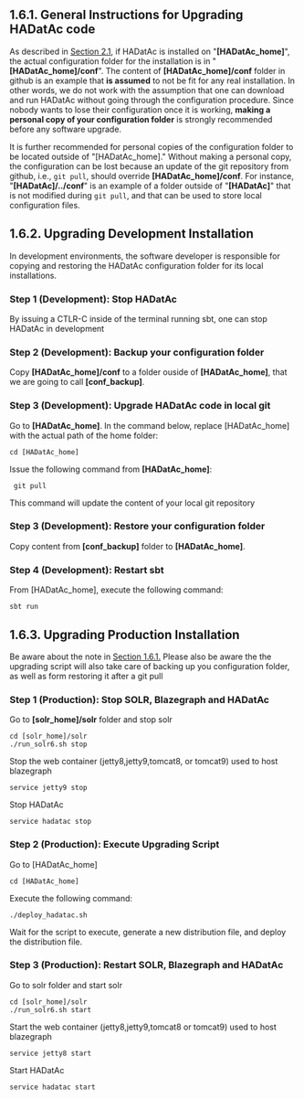 ## 1.6.1. General Instructions for Upgrading HADatAc code

As described in [Section 2.1](https://github.com/paulopinheiro1234/hadatac/wiki/2.1.-Software-Configuration), if HADatAc is installed on "__[HADatAc_home]__", the actual configuration folder for the installation is in "__[HADatAc_home]/conf__". The content of __[HADatAc_home]/conf__ folder in github is an example that __is assumed__ to not be fit for any real installation. In other words, we do not work with the assumption that one can download and run HADatAc without going through the configuration procedure. Since nobody wants to lose their configuration once it is working, __making a personal copy of your configuration folder__ is strongly recommended before any software upgrade. 

It is further recommended for personal copies of the configuration folder to be located outside of "[HADatAc_home]." Without making a personal copy, the configuration can be lost because an update of the git repository from github, i.e., `git pull`, should override __[HADatAc_home]/conf__. For instance, "__[HADatAc]/../conf__" is an example of a folder outside of "__[HADatAc]__" that is not modified during `git pull`, and that can be used to store local configuration files.

## 1.6.2. Upgrading Development Installation

In development environments, the software developer is responsible for copying and restoring the HADatAc configuration folder for its local installations. 

### Step 1 (Development): Stop HADatAc 

By issuing a CTLR-C inside of the terminal running sbt, one can stop HADatAc in development

### Step 2 (Development): Backup your configuration folder

Copy __[HADatAc_home]/conf__ to a folder ouside of __[HADatAc_home]__, that we are going to call __[conf_backup]__. 

### Step 3 (Development): Upgrade HADatAc code in local git

Go to __[HADatAc_home]__. In the command below, replace [HADatAc_home] with the actual path of the home folder:

    cd [HADatAc_home]

Issue the following command from __[HADatAc_home]__:

     git pull

This command will update the content of your local git repository
 
### Step 3 (Development): Restore your configuration folder

Copy content from __[conf_backup]__ folder to __[HADatAc_home]__. 

### Step 4 (Development): Restart sbt

From [HADatAc_home], execute the following command:

    sbt run

## 1.6.3. Upgrading Production Installation

Be aware about the note in [Section 1.6.1.](https://github.com/paulopinheiro1234/hadatac/wiki/1.6.-Upgrading#161-general-instructions-for-upgrading-hadatac-code) Please also be aware the the upgrading script will also take care of backing up you configuration folder, as well as form restoring it after a git pull
 
### Step 1 (Production): Stop SOLR, Blazegraph and HADatAc

Go to __[solr_home]/solr__ folder and stop solr

    cd [solr_home]/solr
    ./run_solr6.sh stop

Stop the web container (jetty8,jetty9,tomcat8, or tomcat9) used to host blazegraph

    service jetty9 stop

Stop HADatAc 

    service hadatac stop

### Step 2 (Production): Execute Upgrading Script

Go to [HADatAc_home]

    cd [HADatAc_home]

Execute the following command:
    
    ./deploy_hadatac.sh

Wait for the script to execute, generate a new distribution file, and deploy the distribution file.

### Step 3 (Production): Restart SOLR, Blazegraph and HADatAc

Go to solr folder and start solr

    cd [solr_home]/solr
    ./run_solr6.sh start

Start the web container (jetty8,jetty9,tomcat8 or tomcat9) used to host blazegraph

    service jetty8 start

Start HADatAc 

    service hadatac start

